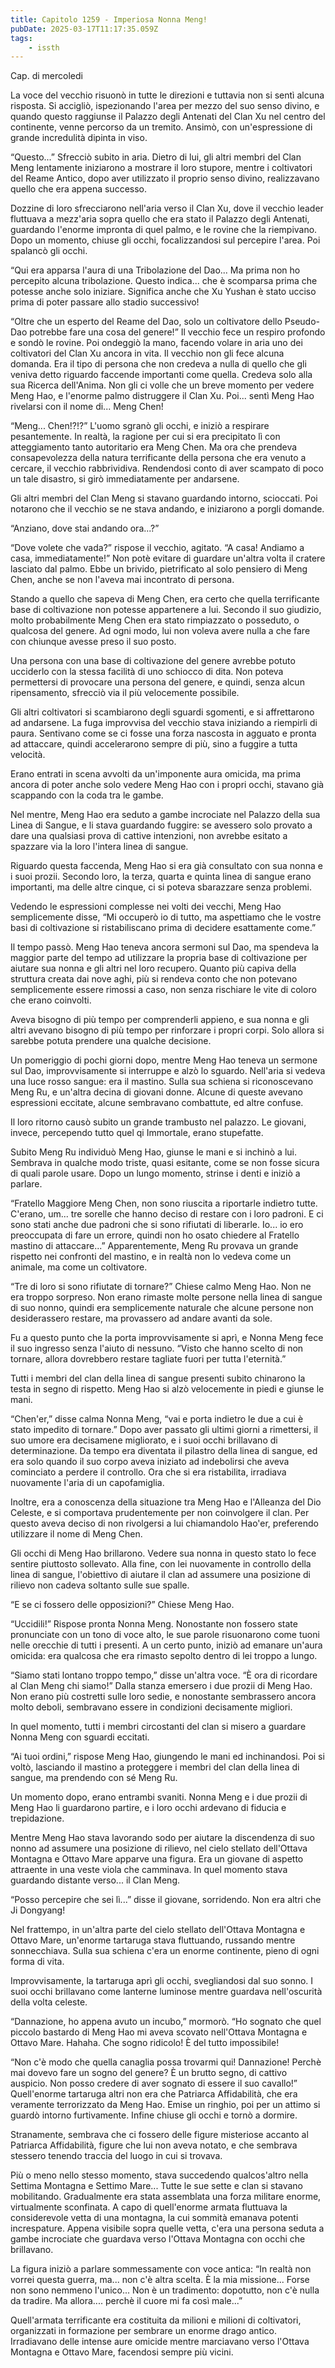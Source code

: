 ```yaml
---
title: Capitolo 1259 - Imperiosa Nonna Meng!
pubDate: 2025-03-17T11:17:35.059Z
tags:
    - issth
---
```



Cap. di mercoledi


La voce del vecchio risuonò in tutte le direzioni e tuttavia non si sentì alcuna risposta. Si accigliò, ispezionando l'area per mezzo del suo senso divino, e quando questo raggiunse il Palazzo degli Antenati del Clan Xu nel centro del continente, venne percorso da un tremito. Ansimò, con un'espressione di grande incredulità dipinta in viso.


“Questo...” Sfrecciò subito in aria. Dietro di lui, gli altri membri del Clan Meng lentamente iniziarono a mostrare il loro stupore, mentre i coltivatori del Reame Antico, dopo aver utilizzato il proprio senso divino, realizzavano quello che era appena successo.


Dozzine di loro sfrecciarono nell'aria verso il Clan Xu, dove il vecchio leader fluttuava a mezz'aria sopra quello che era stato il Palazzo degli Antenati, guardando l'enorme impronta di quel palmo, e le rovine che la riempivano. Dopo un momento, chiuse gli occhi, focalizzandosi sul percepire l'area. Poi spalancò gli occhi.


“Qui era apparsa l'aura di una Tribolazione del Dao... Ma prima non ho percepito alcuna tribolazione. Questo indica... che è scomparsa prima che potesse anche solo iniziare. Significa anche che Xu Yushan è stato ucciso prima di poter passare allo stadio successivo!


“Oltre che un esperto del Reame del Dao, solo un coltivatore dello Pseudo-Dao potrebbe fare una cosa del genere!” Il vecchio fece un respiro profondo e sondò le rovine. Poi ondeggiò la mano, facendo volare in aria uno dei coltivatori del Clan Xu ancora in vita. Il vecchio non gli fece alcuna domanda. Era il tipo di persona che non credeva a nulla di quello che gli veniva detto riguardo faccende importanti come quella. Credeva solo alla sua Ricerca dell'Anima. Non gli ci volle che un breve momento per vedere Meng Hao, e l'enorme palmo distruggere il Clan Xu. Poi... sentì Meng Hao rivelarsi con il nome di... Meng Chen!


“Meng... Chen!?!?” L'uomo sgranò gli occhi, e iniziò a respirare pesantemente. In realtà, la ragione per cui si era precipitato lì con atteggiamento tanto autoritario era Meng Chen. Ma ora che prendeva consapevolezza della natura terrificante della persona che era venuto a cercare, il vecchio rabbrividiva. Rendendosi conto di aver scampato di poco un tale disastro, si girò immediatamente per andarsene.


Gli altri membri del Clan Meng si stavano guardando intorno, scioccati. Poi notarono che il vecchio se ne stava andando, e iniziarono a porgli domande.


“Anziano, dove stai andando ora...?”


“Dove volete che vada?” rispose il vecchio, agitato. “A casa! Andiamo a casa, immediatamente!” Non potè evitare di guardare un'altra volta il cratere lasciato dal palmo. Ebbe un brivido, pietrificato al solo pensiero di Meng Chen, anche se non l'aveva mai incontrato di persona.


Stando a quello che sapeva di Meng Chen, era certo che quella terrificante base di coltivazione non potesse appartenere a lui. Secondo il suo giudizio, molto probabilmente Meng Chen era stato rimpiazzato o posseduto, o qualcosa del genere. Ad ogni modo, lui non voleva avere nulla a che fare con chiunque avesse preso il suo posto.


Una persona con una base di coltivazione del genere avrebbe potuto ucciderlo con la stessa facilità di uno schiocco di dita. Non poteva permettersi di provocare una persona del genere, e quindi, senza alcun ripensamento, sfrecciò via il più velocemente possibile.


Gli altri coltivatori si scambiarono degli sguardi sgomenti, e si affrettarono ad andarsene. La fuga improvvisa del vecchio stava iniziando a riempirli di paura. Sentivano come se ci fosse una forza nascosta in agguato e pronta ad attaccare, quindi accelerarono sempre di più, sino a fuggire a tutta velocità.


Erano entrati in scena avvolti da un'imponente aura omicida, ma prima ancora di poter anche solo vedere Meng Hao con i propri occhi, stavano già scappando con la coda tra le gambe.


Nel mentre, Meng Hao era seduto a gambe incrociate nel Palazzo della sua Linea di Sangue, e li stava guardando fuggire: se avessero solo provato a dare una qualsiasi prova di cattive intenzioni, non avrebbe esitato a spazzare via la loro l'intera linea di sangue.


Riguardo questa faccenda, Meng Hao si era già consultato con sua nonna e i suoi prozii. Secondo loro, la terza, quarta e quinta linea di sangue erano importanti, ma delle altre cinque, ci si poteva sbarazzare senza problemi.


Vedendo le espressioni complesse nei volti dei vecchi, Meng Hao semplicemente disse, “Mi occuperò io di tutto, ma aspettiamo che le vostre basi di coltivazione si ristabiliscano prima di decidere esattamente come.”


Il tempo passò. Meng Hao teneva ancora sermoni sul Dao, ma spendeva la maggior parte del tempo ad utilizzare la propria base di coltivazione per aiutare sua nonna e gli altri nel loro recupero. Quanto più capiva della struttura creata dai nove aghi, più si rendeva conto che non potevano semplicemente essere rimossi a caso, non senza rischiare le vite di coloro che erano coinvolti.


Aveva bisogno di più tempo per comprenderli appieno, e sua nonna e gli altri avevano bisogno di più tempo per rinforzare i propri corpi. Solo allora si sarebbe potuta prendere una qualche decisione.


Un pomeriggio di pochi giorni dopo, mentre Meng Hao teneva un sermone sul Dao, improvvisamente si interruppe e alzò lo sguardo. Nell'aria si vedeva una luce rosso sangue: era il mastino. Sulla sua schiena si riconoscevano Meng Ru, e un'altra decina di giovani donne. Alcune di queste avevano espressioni eccitate, alcune sembravano combattute, ed altre confuse.


Il loro ritorno causò subito un grande trambusto nel palazzo. Le giovani, invece, percependo tutto quel qi Immortale, erano stupefatte.


Subito Meng Ru individuò Meng Hao, giunse le mani e si inchinò a lui. Sembrava in qualche modo triste, quasi esitante, come se non fosse sicura di quali parole usare. Dopo un lungo momento, strinse i denti e iniziò a parlare.


“Fratello Maggiore Meng Chen, non sono riuscita a riportarle indietro tutte. C'erano, um... tre sorelle che hanno deciso di restare con i loro padroni. E ci sono stati anche due padroni che si sono rifiutati di liberarle. Io... io ero preoccupata di fare un errore, quindi non ho osato chiedere al Fratello mastino di attaccare...” Apparentemente, Meng Ru provava un grande rispetto nei confronti del mastino, e in realtà non lo vedeva come un animale, ma come un coltivatore.


“Tre di loro si sono rifiutate di tornare?” Chiese calmo Meng Hao. Non ne era troppo sorpreso. Non erano rimaste molte persone nella linea di sangue di suo nonno, quindi era semplicemente naturale che alcune persone non desiderassero restare, ma provassero ad andare avanti da sole.


Fu a questo punto che la porta improvvisamente si aprì, e Nonna Meng fece il suo ingresso senza l'aiuto di nessuno. “Visto che hanno scelto di non tornare, allora dovrebbero restare tagliate fuori per tutta l'eternità.”


Tutti i membri del clan della linea di sangue presenti subito chinarono la testa in segno di rispetto. Meng Hao si alzò velocemente in piedi e giunse le mani.


“Chen'er,” disse calma Nonna Meng, “vai e porta indietro le due a cui è stato impedito di tornare.” Dopo aver passato gli ultimi giorni a rimettersi, il suo umore era decisamene migliorato, e i suoi occhi brillavano di determinazione. Da tempo era diventata il pilastro della linea di sangue, ed era solo quando il suo corpo aveva iniziato ad indebolirsi che aveva cominciato a perdere il controllo. Ora che si era ristabilita, irradiava nuovamente l'aria di un capofamiglia.


Inoltre, era a conoscenza della situazione tra Meng Hao e l'Alleanza del Dio Celeste, e si comportava prudentemente per non coinvolgere il clan. Per questo aveva deciso di non rivolgersi a lui chiamandolo Hao'er, preferendo utilizzare il nome di Meng Chen.


Gli occhi di Meng Hao brillarono. Vedere sua nonna in questo stato lo fece sentire piuttosto sollevato. Alla fine, con lei nuovamente in controllo della linea di sangue, l'obiettivo di aiutare il clan ad assumere una posizione di rilievo non cadeva soltanto sulle sue spalle.


“E se ci fossero delle opposizioni?” Chiese Meng Hao.


“Uccidili!” Rispose pronta Nonna Meng. Nonostante non fossero state pronunciate con un tono di voce alto, le sue parole risuonarono come tuoni nelle orecchie di tutti i presenti. A un certo punto, iniziò ad emanare un'aura omicida: era qualcosa che era rimasto sepolto dentro di lei troppo a lungo.


“Siamo stati lontano troppo tempo,” disse un'altra voce. “È ora di ricordare al Clan Meng chi siamo!” Dalla stanza emersero i due prozii di Meng Hao. Non erano più costretti sulle loro sedie, e nonostante sembrassero ancora molto deboli, sembravano essere in condizioni decisamente migliori.


In quel momento, tutti i membri circostanti del clan si misero a guardare Nonna Meng con sguardi eccitati.


“Ai tuoi ordini,” rispose Meng Hao, giungendo le mani ed inchinandosi. Poi si voltò, lasciando il mastino a proteggere i membri del clan della linea di sangue, ma prendendo con sé Meng Ru.


Un momento dopo, erano entrambi svaniti. Nonna Meng e i due prozii di Meng Hao li guardarono partire, e i loro occhi ardevano di fiducia e trepidazione.


Mentre Meng Hao stava lavorando sodo per aiutare la discendenza di suo nonno ad assumere una posizione di rilievo, nel cielo stellato dell'Ottava Montagna e Ottavo Mare apparve una figura. Era un giovane di aspetto attraente in una veste viola che camminava. In quel momento stava guardando distante verso... il Clan Meng.


“Posso percepire che sei lì...” disse il giovane, sorridendo. Non era altri che Ji Dongyang!


Nel frattempo, in un'altra parte del cielo stellato dell'Ottava Montagna e Ottavo Mare, un'enorme tartaruga stava fluttuando, russando mentre sonnecchiava. Sulla sua schiena c'era un enorme continente, pieno di ogni forma di vita.


Improvvisamente, la tartaruga aprì gli occhi, svegliandosi dal suo sonno. I suoi occhi brillavano come lanterne luminose mentre guardava nell'oscurità della volta celeste.


“Dannazione, ho appena avuto un incubo,” mormorò. “Ho sognato che quel piccolo bastardo di Meng Hao mi aveva scovato nell'Ottava Montagna e Ottavo Mare. Hahaha. Che sogno ridicolo! È del tutto impossibile!


“Non c'è modo che quella canaglia possa trovarmi qui! Dannazione! Perchè mai dovevo fare un sogno del genere? È un brutto segno, di cattivo auspicio. Non posso credere di aver sognato di essere il suo cavallo!” Quell'enorme tartaruga altri non era che Patriarca Affidabilità, che era veramente terrorizzato da Meng Hao. Emise un ringhio, poi per un attimo si guardò intorno furtivamente. Infine chiuse gli occhi e tornò a dormire.


Stranamente, sembrava che ci fossero delle figure misteriose accanto al Patriarca Affidabilità, figure che lui non aveva notato, e che sembrava stessero tenendo traccia del luogo in cui si trovava.


Più o meno nello stesso momento, stava succedendo qualcos'altro nella Settima Montagna e Settimo Mare... Tutte le sue sette e clan si stavano mobilitando. Gradualmente era stata assemblata una forza militare enorme, virtualmente sconfinata. A capo di quell'enorme armata fluttuava la considerevole vetta di una montagna, la cui sommità emanava potenti increspature. Appena visibile sopra quelle vetta, c'era una persona seduta a gambe incrociate che guardava verso l'Ottava Montagna con occhi che brillavano.


La figura iniziò a parlare sommessamente con voce antica: “In realtà non vorrei questa guerra, ma... non c'è altra scelta. È la mia missione... Forse non sono nemmeno l'unico... Non è un tradimento: dopotutto, non c'è nulla da tradire. Ma allora.... perchè il cuore mi fa così male...”


Quell'armata terrificante era costituita da milioni e milioni di coltivatori, organizzati in formazione per sembrare un enorme drago antico. Irradiavano delle intense aure omicide mentre marciavano verso l'Ottava Montagna e Ottavo Mare, facendosi sempre più vicini.










